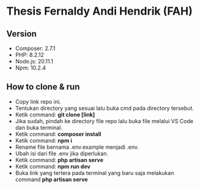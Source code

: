 # Thesis Fernaldy Andi Hendrik (FAH)

## Version

- Composer: 2.7.1
- PHP: 8.2.12
- Node.js: 20.11.1
- Npm: 10.2.4

## How to clone & run

- Copy link repo ini.
- Tentukan directory yang sesuai lalu buka cmd pada directory tersebut.
- Ketik command: **git clone [link]**
- Jika sudah, pindah ke directory file repo lalu buka file melalui VS Code dan buka terminal.
- Ketik command: **composer install**
- Ketik command: **npm i**
- Rename file bernama .env.example menjadi .env.
- Ubah isi dari file .env jika diperlukan.
- Ketik command: **php artisan serve**
- Ketik command: **npm run dev**
- Buka link yang tertera pada terminal yang baru saja melakukan command **php artisan serve**
